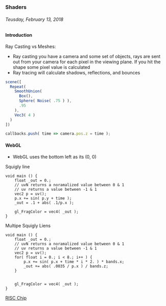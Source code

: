### Shaders
###### Teusday, February 13, 2018

#### Introduction
Ray Casting vs Meshes:
  - Ray casting you have a camera and some set of objects, rays are sent out from your camera for each pixel in the viewing plane. If you hit the shape some pixel value is calculated
  - Ray tracing will calculate shadows, reflections, and bounces
   
```js
scene([
  Repeat(
    SmoothUnion(
      Box(),
      Sphere( Noise( .75 ) ),
      .95
    ),
    Vec3( 4 )
  )
])

callbacks.push( time => camera.pos.z = time );
```

#### WebGL
  - WebGL uses the bottom left as its (0, 0)
  
Squigly line
```
void main () {
    float _out = 0.;
    // uvN returns a noramalized value between 0 & 1
    // uv returns a value between -1 & 1
    vec2 p = uv();
    p.x += sin( p.y + time );
    _out = .1 + abs( .1/p.x );
    
    gl_FragColor = vec4( _out );
}
```

Multipe Squigly Liens
```
void main () {
    float _out = 0.;
    // uvN returns a noramalized value between 0 & 1
    // uv returns a value between -1 & 1
    vec2 p = uv();
    for( float i = 0.; i < 8.; i++ ) {
        p.x += sin( p.x + time * i * 2. ) * bands.x;
        _out += abs( .0035 / p.x ) / bands.z;
    }

    
    gl_FragColor = vec4( _out );
}
```

[RISC Chip](https://vimeo.com/192920872 "RISC Chip")
